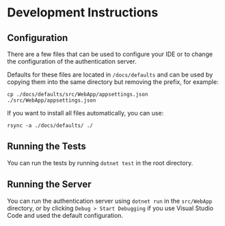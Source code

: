 # Development Instructions

## Configuration

There are a few files that can be used to configure your IDE or to change the
configuration of the authentication server.

Defaults for these files are located in `/docs/defaults` and can be used by
copying them into the same directory but removing the prefix, for example:

~~~none
cp ./docs/defaults/src/WebApp/appsettings.json ./src/WebApp/appsettings.json
~~~

If you want to install all files automatically, you can use:

~~~none
rsync -a ./docs/defaults/ ./
~~~

## Running the Tests

You can run the tests by running `dotnet test` in the root directory.

## Running the Server

You can run the authentication server using `dotnet run` in the `src/WebApp`
directory, or by clicking `Debug > Start Debugging` if you use Visual Studio Code
and used the default configuration.
